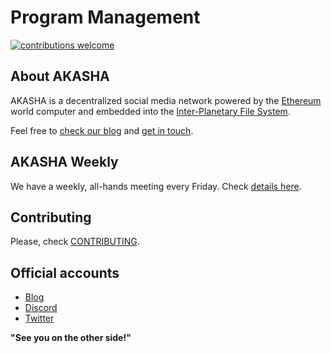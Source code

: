 # Program Management

[![contributions welcome](https://img.shields.io/badge/contributions-welcome-brightgreen.svg?style=flat)](https://github.com/AkashaProject/dapp/issues)   

## About AKASHA 

AKASHA is a decentralized social media network powered by the [Ethereum](https://www.ethereum.org/) world computer and embedded into the [Inter-Planetary File System](https://ipfs.io/).

Feel free to [check our blog](https://blog.akasha.world/) and [get in touch](https://akasha.world/#contact).  

## AKASHA Weekly

We have a weekly, all-hands meeting every Friday. Check [details here](https://github.com/AkashaProject/PM/blob/master/AKASHA-weekly.md).

## Contributing

Please, check [CONTRIBUTING](https://github.com/AkashaProject/PM/blob/master/CONTRIBUTING.md).

## Official accounts 

* [Blog](https://blog.akasha.world/)
* [Discord](https://discord.gg/JqqKasJ)
* [Twitter](https://twitter.com/akashaproject)  

**"See you on the other side!"**
